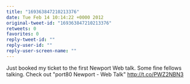 ```yaml
---
title: "169363847210213376"
date: Tue Feb 14 10:14:22 +0000 2012
original-tweet-id: "169363847210213376"
retweets: 0
favorites: 0
reply-tweet-id: ""
reply-user-id: ""
reply-user-screen-name: ""
---
```

Just booked my ticket to the first Newport Web talk. Some fine fellows talking. Check out "port80 Newport - Web Talk" http://t.co/PWZ2NBN3

